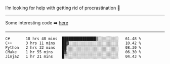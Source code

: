 I’m looking for help with getting rid of procrastination 🤔

-----

Some interesting code :arrow_right: [here](https://github.com/zhen8838/playground)

-----

<!--START_SECTION:waka-->
```text
C#       18 hrs 48 mins  ███████████████▒░░░░░░░░░   61.48 % 
C++      3 hrs 11 mins   ██▓░░░░░░░░░░░░░░░░░░░░░░   10.42 % 
Python   2 hrs 32 mins   ██░░░░░░░░░░░░░░░░░░░░░░░   08.30 % 
CMake    1 hr 55 mins    █▓░░░░░░░░░░░░░░░░░░░░░░░   06.30 % 
Jinja2   1 hr 21 mins    █░░░░░░░░░░░░░░░░░░░░░░░░   04.43 % 
```
<!--END_SECTION:waka-->

<!--
**zhen8838/zhen8838** is a ✨ _special_ ✨ repository because its `README.md` (this file) appears on your GitHub profile.

Here are some ideas to get you started:

- 🔭 I’m currently working on ...
- 🌱 I’m currently learning ...
- 👯 I’m looking to collaborate on ...
 ...
- 💬 Ask me about ...
- 📫 How to reach me: ...
- 😄 Pronouns: ...
- ⚡ Fun fact: ...
-->
